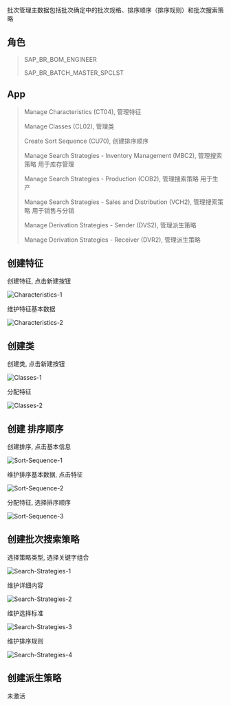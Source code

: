 批次管理主数据包括批次确定中的批次规格、排序顺序（排序规则）和批次搜索策略
## 角色
> SAP_BR_BOM_ENGINEER
>
> SAP_BR_BATCH_MASTER_SPCLST
## App
> Manage Characteristics (CT04), 管理特征
>
> Manage Classes (CL02), 管理类
>
> Create Sort Sequence (CU70), 创建排序顺序
>
> Manage Search Strategies - Inventory Management (MBC2), 管理搜索策略 用于库存管理
>
> Manage Search Strategies - Production (COB2), 管理搜索策略 用于生产
>
> Manage Search Strategies - Sales and Distribution (VCH2), 管理搜索策略 用于销售与分销
>
> Manage Derivation Strategies - Sender (DVS2), 管理派生策略
>
> Manage Derivation Strategies - Receiver (DVR2), 管理派生策略
## 创建特征
创建特征, 点击新建按钮

![Characteristics-1](./img/Characteristics-1.png "创建特征")

维护特征基本数据

![Characteristics-2](./img/Characteristics-2.png "特征基本数据")

## 创建类
创建类, 点击新建按钮

![Classes-1](./img/Classes-1.png "创建类")

分配特征

![Classes-2](./img/Classes-2.png "分配特征")

## 创建 排序顺序
创建排序, 点击基本信息

![Sort-Sequence-1](./img/Sort-Sequence-1.png "创建排序")

维护排序基本数据, 点击特征

![Sort-Sequence-2](./img/Sort-Sequence-2.png "基本数据")

分配特征, 选择排序顺序

![Sort-Sequence-3](./img/Sort-Sequence-3.png "特征排序")

## 创建批次搜索策略
选择策略类型, 选择关键字组合

![Search-Strategies-1](./img/Search-Strategies-1.png "搜索策略")

维护详细内容

![Search-Strategies-2](./img/Search-Strategies-2.png "详细内容")

维护选择标准

![Search-Strategies-3](./img/Search-Strategies-3.png "选择标准")

维护排序规则

![Search-Strategies-4](./img/Search-Strategies-4.png "排序规则")

## 创建派生策略
未激活